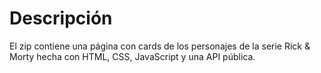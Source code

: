 # Descripción

El zip contiene una página con cards de los personajes de la serie Rick & Morty hecha con HTML, CSS, JavaScript y una API pública.
